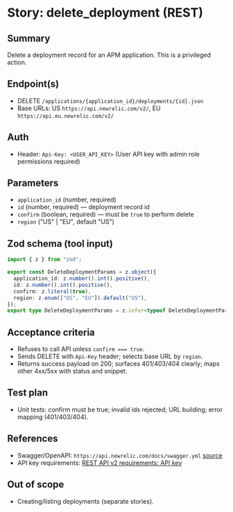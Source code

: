 # Story: delete_deployment (REST)

## Summary

Delete a deployment record for an APM application. This is a privileged action.

## Endpoint(s)

- DELETE `/applications/{application_id}/deployments/{id}.json`
- Base URLs: US `https://api.newrelic.com/v2/`, EU `https://api.eu.newrelic.com/v2/`

## Auth

- Header: `Api-Key: <USER_API_KEY>` (User API key with admin role permissions required)

## Parameters

- `application_id` (number, required)
- `id` (number, required) — deployment record id
- `confirm` (boolean, required) — must be `true` to perform delete
- `region` ("US" | "EU", default "US")

## Zod schema (tool input)

```ts
import { z } from "zod";

export const DeleteDeploymentParams = z.object({
  application_id: z.number().int().positive(),
  id: z.number().int().positive(),
  confirm: z.literal(true),
  region: z.enum(["US", "EU"]).default("US"),
});
export type DeleteDeploymentParams = z.infer<typeof DeleteDeploymentParams>;
```

## Acceptance criteria

- Refuses to call API unless `confirm === true`.
- Sends DELETE with `Api-Key` header; selects base URL by `region`.
- Returns success payload on 200; surfaces 401/403/404 clearly; maps other 4xx/5xx with status and snippet.

## Test plan

- Unit tests: confirm must be true; invalid ids rejected; URL building; error mapping (401/403/404).

## References

- Swagger/OpenAPI: `https://api.newrelic.com/docs/swagger.yml` [source](https://api.newrelic.com/docs/swagger.yml)
- API key requirements: [REST API v2 requirements: API key](https://docs.newrelic.com/docs/apis/rest-api-v2/requirements/api-key)

## Out of scope

- Creating/listing deployments (separate stories).
